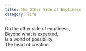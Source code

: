 ```yaml
---
title: The Other Side of Emptiness
category: life
---
```


On the other side of emptiness,   
Beyond what is expected,  
Is a world of possibility,   
The heart of creation.
